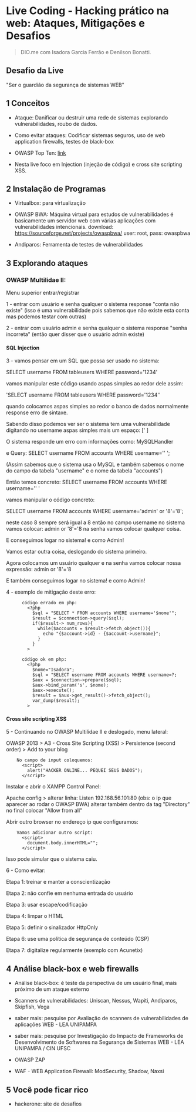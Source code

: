 # Live Coding - Hacking prático na web: Ataques, Mitigações e Desafios

> DIO.me com Isadora Garcia Ferrão e Denilson Bonatti.

## Desafio da Live

"Ser o guardião da segurança de sistemas WEB"

## 1 Conceitos

- Ataque: Danificar ou destruir uma rede de sistemas explorando vulnerabilidades, roubo de dados.

- Como evitar ataques: Codificar sistemas seguros, uso de web application firewalls, testes de black-box

- OWASP Top Ten: [link](https://owasp.org/www-project-top-ten/)

- Nesta live foco em Injection (injeção de código) e cross site scripting XSS.

## 2 Instalação de Programas

- Virtualbox: para virtualização

- OWASP BWA: Máquina virtual para estudos de vulnerabilidades é basicamente um servidor web com várias aplicações com vulnerabilidades intencionais.
  download: https://sourceforge.net/projects/owaspbwa/
  user: root, pass: owaspbwa

- Andiparos: Ferramenta de testes de vulnerabilidades

## 3 Explorando ataques

### OWASP Multilidae II:

Menu superior entrar/registrar

1 - entrar com usuário e senha qualquer o sistema response "conta não existe" (isso é uma vulnerabilidade pois sabemos que não existe esta conta mas podemos testar com outras)

2 - entrar com usuário admin e senha qualquer o sistema response "senha incorreta" (então quer disser que o usuário admin existe)

#### SQL Injection

3 - vamos pensar em um SQL que possa ser usado no sistema:

SELECT username FROM tableusers WHERE password='1234'

vamos manipular este código usando aspas simples ao redor dele assim:

'SELECT username FROM tableusers WHERE password='1234''

quando colocamos aspas simples ao redor o banco de dados normalmente response erro de sintaxe.

Sabendo disso podemos ver ser o sistema tem uma vulnerabilidade digitando no username aspas simples mais um espaço: [' ]

O sistema responde um erro com informações como: MySQLHandler

e Query: SELECT username FROM accounts WHERE username='' ';

(Assim sabemos que o sistema usa o MySQL e também sabemos o nome do campo da tabela "username" e o nome da tabela "accounts")

Então temos concreto: SELECT username FROM accounts WHERE username='' '

vamos manipular o código concreto:

SELECT username FROM accounts WHERE username='admin' or '8'='8';

neste caso 8 sempre será igual a 8 então no campo username no sistema vamos colocar: admin or '8'='8 na senha vamos colocar qualquer coisa.

E conseguimos logar no sistema! e como Admin!

Vamos estar outra coisa, deslogando do sistema primeiro.

Agora colocamos um usuário qualquer e na senha vamos colocar nossa expressão: admin or '8'='8

E também conseguimos logar no sistema! e como Admin!

4 - exemplo de mitigação deste erro:

          código errado em php:
            <?php
              $sql = "SELECT * FROM accounts WHERE username='$nome'";
              $result = $connection->query($sql);
              if($result-> num_rows){
                while($accounts = $result->fetch_object()){
                  echo "{$account->id} - {$account->username}";
                }
              }
            >

          código ok em php:
            <?php
              $nome="Isadora";
              $sql = "SELECT username FROM accounts WHERE username=?;
              $aux = $connection->prepare($sql);
              $aux->bind_param('s', $nome);
              $aux->execute();
              $result = $aux->get_result()->fetch_object();
              var_dump($result);
            >

#### Cross site scripting XSS

5 - Continuando no OWASP Multilidae II e deslogado, menu lateral:

OWASP 2013 > A3 - Cross Site Scripting (XSS) > Persistence (second order) > Add to your blog

        No campo de input coloquemos:
          <script>
            alert("HACKER ONLINE... PEQUEI SEUS DADOS");
          </script>

Instalar e abrir o XAMPP Control Panel:

Apache config > alterar linha: Listen 192.168.56.101:80 (obs: o ip que aparecer ao rodar o OWASP BWA)
alterar também dentro da tag "Directory" no final colocar "Allow from all"

Abrir outro browser no endereço ip que configuramos:

        Vamos adicionar outro script:
          <script>
            document.body.innerHTML="";
          </script>

Isso pode simular que o sistema caiu.

6 - Como evitar:

Etapa 1: treinar e manter a conscientização

Etapa 2: não confie em nenhuma entrada do usuário

Etapa 3: usar escape/codificação

Etapa 4: limpar o HTML

Etapa 5: definir o sinalizador HttpOnly

Etapa 6: use uma política de segurança de conteúdo (CSP)

Etapa 7: digitalize regularmente (exemplo com Acunetix)

## 4 Análise black-box e web firewalls

- Análise black-box: é teste da perspectiva de um usuário final, mais próximo de um ataque externo

- Scanners de vulnerabilidades: Uniscan, Nessus, Wapiti, Andiparos, Skipfish, Vega

- saber mais: pesquise por Avaliação de scanners de vulnerabilidades de aplicações WEB - LEA UNIPAMPA

- saber mais: pesquise por Investigação do Impacto de Frameworks de Desenvolvimento de Softwares na Segurança de Sistemas WEB - LEA UNIPAMPA / CIN UFSC

- OWASP ZAP

- WAF - WEB Application Firewall: ModSecurity, Shadow, Naxsi

## 5 Você pode ficar rico

- hackerone: site de desafios
